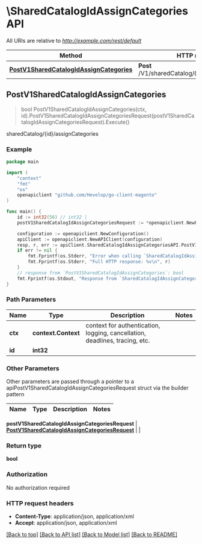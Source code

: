 # \SharedCatalogIdAssignCategoriesAPI

All URIs are relative to *http://example.com/rest/default*

Method | HTTP request | Description
------------- | ------------- | -------------
[**PostV1SharedCatalogIdAssignCategories**](SharedCatalogIdAssignCategoriesAPI.md#PostV1SharedCatalogIdAssignCategories) | **Post** /V1/sharedCatalog/{id}/assignCategories | sharedCatalog/{id}/assignCategories



## PostV1SharedCatalogIdAssignCategories

> bool PostV1SharedCatalogIdAssignCategories(ctx, id).PostV1SharedCatalogIdAssignCategoriesRequest(postV1SharedCatalogIdAssignCategoriesRequest).Execute()

sharedCatalog/{id}/assignCategories



### Example

```go
package main

import (
	"context"
	"fmt"
	"os"
	openapiclient "github.com/Hevelop/go-client-magento"
)

func main() {
	id := int32(56) // int32 | 
	postV1SharedCatalogIdAssignCategoriesRequest := *openapiclient.NewPostV1SharedCatalogIdAssignCategoriesRequest([]openapiclient.CatalogDataCategoryInterface{*openapiclient.NewCatalogDataCategoryInterface()}) // PostV1SharedCatalogIdAssignCategoriesRequest |  (optional)

	configuration := openapiclient.NewConfiguration()
	apiClient := openapiclient.NewAPIClient(configuration)
	resp, r, err := apiClient.SharedCatalogIdAssignCategoriesAPI.PostV1SharedCatalogIdAssignCategories(context.Background(), id).PostV1SharedCatalogIdAssignCategoriesRequest(postV1SharedCatalogIdAssignCategoriesRequest).Execute()
	if err != nil {
		fmt.Fprintf(os.Stderr, "Error when calling `SharedCatalogIdAssignCategoriesAPI.PostV1SharedCatalogIdAssignCategories``: %v\n", err)
		fmt.Fprintf(os.Stderr, "Full HTTP response: %v\n", r)
	}
	// response from `PostV1SharedCatalogIdAssignCategories`: bool
	fmt.Fprintf(os.Stdout, "Response from `SharedCatalogIdAssignCategoriesAPI.PostV1SharedCatalogIdAssignCategories`: %v\n", resp)
}
```

### Path Parameters


Name | Type | Description  | Notes
------------- | ------------- | ------------- | -------------
**ctx** | **context.Context** | context for authentication, logging, cancellation, deadlines, tracing, etc.
**id** | **int32** |  | 

### Other Parameters

Other parameters are passed through a pointer to a apiPostV1SharedCatalogIdAssignCategoriesRequest struct via the builder pattern


Name | Type | Description  | Notes
------------- | ------------- | ------------- | -------------

 **postV1SharedCatalogIdAssignCategoriesRequest** | [**PostV1SharedCatalogIdAssignCategoriesRequest**](PostV1SharedCatalogIdAssignCategoriesRequest.md) |  | 

### Return type

**bool**

### Authorization

No authorization required

### HTTP request headers

- **Content-Type**: application/json, application/xml
- **Accept**: application/json, application/xml

[[Back to top]](#) [[Back to API list]](../README.md#documentation-for-api-endpoints)
[[Back to Model list]](../README.md#documentation-for-models)
[[Back to README]](../README.md)

